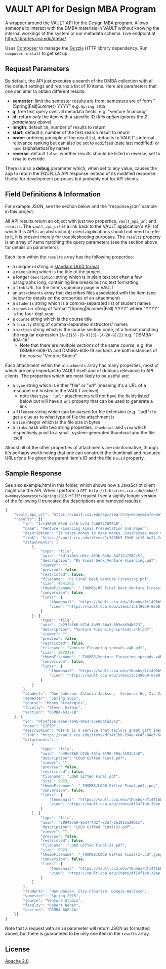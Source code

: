 # VAULT API for Design MBA Program

A wrapper around the VAULT API for the Design MBA program. Allows someone to interact with the DMBA materials in VAULT without knowing the internal workings of the system or our metadata schema. Live endpoint at http://libraries.cca.edu/dmba/

Uses [Composer](https://getcomposer.org/) to manage the [Guzzle](https://guzzle3.readthedocs.org/http-client/client.html) HTTP library dependency. Run `composer install` to get set up.

## Request Parameters

By default, the API just executes a search of the DMBA collection with all the default settings and returns a list of 10 items. Here are parameters that one can alter to obtain different results:

- **semester**: limit the semester results are from, semesters are of form "(Spring|Fall|Summer) YYYY" e.g. `Spring 2015`
- **q**: free text query over all metadata fields, e.g. "venture financing"
- **id**: return _only_ the item with a specific ID (_this option ignores the 2 parameters above_)
- **length**: default `10`, number of results to return
- **start**: default `0`, number of the first search result to return
- **order**: ordering principle of the result list, defaults to VAULT's internal relevance ranking but can also be set to `modified` (date last modified) or `name` (alphabetical by name)
- **reverse**: default `false`, whether results should be listed in reverse, set to `true` to override

There is also a **debug** parameter which, when set to any value, causes the app to return the EQUELLA API response instead of its modified response. Useful for development purposes but probably not for API clients.

## Field Definitions & Information

For example JSON, see the section below and the "response.json" sample in this project.

All API results return an object with just two properties, `vault_api_url` and `results`. The `vault_api_url` is a link back to the VAULT application's API (of which this API is an abstraction); client applications should not need to refer to it, it is present merely for troubleshooting purposes. The `results` property is an array of items matching the query parameters (see the section above for details on parameters).

Each item within the `results` array has the following properties:

- a unique `id` string in [standard UUID format](https://en.wikipedia.org/wiki/Universally_unique_identifier)
- a `name` string which is the title of the project
- a longer `description` string which is in plain text but often a few paragraphs long, containing line breaks but no text formatting
- a `link` URL for the item's summary page in VAULT
- an `attachments` array that describes files associated with the item (see below for details on the properties of an attachment)
- a `students` string which is a comma-separated list of student names
- a `semester` string of format "(Spring|Summer|Fall) YYYY" where "YYYY" is the four-digit year
- a `course` string which is the course title
- a `faculty` string of comma-separated instructors' names
- a `section` string which is the course section code, of a format matching the regular expression `[A-Z]{5}-[0-9]{3}-[A-Z0-9]{2}` e.g. "DSMBA-404-1A"
    + Note that there are multiple _sections_ of the same _course_, e.g. the DSMBA-608-1A and DMSBA-608-1B _sections_ are both instances of the _course_ "Venture Studio"

Each attachment within the `attachments` array has many properties, most of which are only important to VAULT itself and of dubious relevance to API clients. The properties which are most likely to be useful are:

- a `type` string which is either "file" or "url" (meaning it's a URL of a resource not hosted in the VAULT archive)
    + note that `type: "url"` attachments will not have the fields listed below but will have a `url` property that can be used to generate a link
- a `filename` string which can be parsed for file extension (e.g. ".pdf") to get a clue as to what type of file the attachment is
- a `size` integer which is the file size in bytes
- a `links` hash with two string properties, `thumbnail` and `view` which respectively point to a small, system-generated thumbnail and the file itself

Almost all of the other properties of attachments are uninformative, though it's perhaps worth noting that one can construct the thumbnail and resource URLs for a file given the parent item's ID and the file's `uuid` property.

## Sample Response

See also example.html in this folder, which shows how a JavaScript client might use the API. When I perform a `GET http://libraries.cca.edu/dmba/?q=money&semester=Spring+2015` HTTP request I see a sightly longer version of the following (I truncated the descriptions and removed results):

```js
{
    "vault_api_url": "https://vault.cca.edu/api/search?q=money&info=metadata%2Cbasic%2Cattachment&collections=70a86791-8453-4ad3-9906-f4e070621d05&where=%2Fxml%2Flocal%2FcourseInfo%2Fsemester%20%3D%20%27Spring%202015%27",
    "results": [{
        "id": "1c1490b9-83e0-4c18-bc24-240674785048",
        "name": "Venture Financing Final Presentation and Paper",
        "description": "It takes money to make money. Businesses need varying amounts of funds…",
        "link": "https://vault.cca.edu/items/1c1490b9-83e0-4c18-bc24-240674785048/1/",
        "attachments": [
            {
                "type": "file",
                "uuid": "6d1140e1-d0cc-453b-8f8a-34712a7582c5",
                "description": "R5 Final Deck_Venture Financing.pdf",
                "viewer": "",
                "preview": false,
                "restricted": false,
                "filename": "R5 Final Deck_Venture Financing.pdf",
                "size": 4641263,
                "thumbFilename": "_THUMBS/R5 Final Deck_Venture Financing.pdf.jpeg",
                "conversion": false,
                "links": {
                    "thumbnail": "https://vault.cca.edu/thumbs/1c1490b9-83e0-4c18-bc24-240674785048/1/6d1140e1-d0cc-453b-8f8a-34712a7582c5",
                    "view": "https://vault.cca.edu/items/1c1490b9-83e0-4c18-bc24-240674785048/1/?attachment.uuid=6d1140e1-d0cc-453b-8f8a-34712a7582c5"
                }
            }, {
                "type": "file",
                "uuid": "e29fb566-b71d-4a95-8ba3-093edd94b523",
                "description": "Venture Financing-spreads-v4b.pdf",
                "viewer": "",
                "preview": false,
                "restricted": false,
                "filename": "Venture Financing-spreads-v4b.pdf",
                "size": 2072268,
                "thumbFilename": "_THUMBS/Venture Financing-spreads-v4b.pdf.jpeg",
                "conversion": false,
                "links": {
                    "thumbnail": "https://vault.cca.edu/thumbs/1c1490b9-83e0-4c18-bc24-240674785048/1/e29fb566-b71d-4a95-8ba3-093edd94b523",
                    "view": "https://vault.cca.edu/items/1c1490b9-83e0-4c18-bc24-240674785048/1/?attachment.uuid=e29fb566-b71d-4a95-8ba3-093edd94b523"
                }
            }
        ],
        "students": "Doe Johnson, Antonio Jackson,  Cerberus Hu, Xiu Zao, Mikhail Garbanzo ",
        "semester": "Spring 2015",
        "course": "Money Strategies",
        "faculty": "Steven Gilman",
        "section": "DSMBA-632-1B"
    }, {
        "id": "df14f1bb-39ae-4e45-84e3-6ce9dafa2542",
        "name": "GIFTD",
        "description": "GIFTD is a service that tailors great gift ideas to take the stress…",
        "link": "https://vault.cca.edu/items/df14f1bb-39ae-4e45-84e3-6ce9dafa2542/1/",
        "attachments": [
            {
                "type": "file",
                "uuid": "e49e78b8-b7db-43fa-8f98-39dcf682c2a0",
                "description": "LOGO Gifted Final.pdf",
                "viewer": "",
                "preview": false,
                "restricted": false,
                "filename": "LOGO Gifted Final.pdf",
                "size": 9923,
                "thumbFilename": "_THUMBS/LOGO Gifted Final.pdf.jpeg",
                "conversion": false,
                "links": {
                    "thumbnail": "https://vault.cca.edu/thumbs/df14f1bb-39ae-4e45-84e3-6ce9dafa2542/1/e49e78b8-b7db-43fa-8f98-39dcf682c2a0",
                    "view": "https://vault.cca.edu/items/df14f1bb-39ae-4e45-84e3-6ce9dafa2542/1/?attachment.uuid=e49e78b8-b7db-43fa-8f98-39dcf682c2a0"
                }
            }, {
                "type": "file",
                "uuid": "289407a9-86d4-4d2f-83af-2a191aa20015",
                "description": "LOGO Gifted Final(2).pdf",
                "viewer": "",
                "preview": false,
                "restricted": false,
                "filename": "LOGO Gifted Final(2).pdf",
                "size": 9923,
                "thumbFilename": "_THUMBS/LOGO Gifted Final(2).pdf.jpeg",
                "conversion": false,
                "links": {
                    "thumbnail": "https://vault.cca.edu/thumbs/df14f1bb-39ae-4e45-84e3-6ce9dafa2542/1/289407a9-86d4-4d2f-83af-2a191aa20015",
                    "view": "https://vault.cca.edu/items/df14f1bb-39ae-4e45-84e3-6ce9dafa2542/1/?attachment.uuid=289407a9-86d4-4d2f-83af-2a191aa20015"
                }
            }
        ],
        "students": "Ham Danish, Etsy Flourish, Dougie Wallace",
        "semester": "Spring 2015",
        "course": "Venture Studio",
        "faculty": "Robert Neher",
        "section": "DSMBA-608-2A"
    }]
}
```

Note that a request with an `id` parameter will return JSON as formatted above, but there is guaranteed to be only one item in the `results` array.

## License

[Apache 2.0](https://www.apache.org/licenses/LICENSE-2.0)
